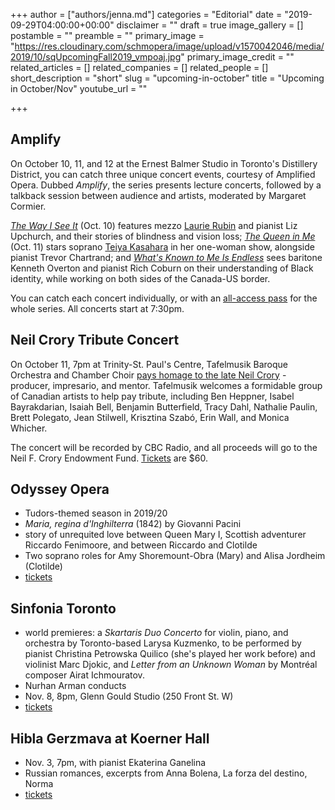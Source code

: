 +++
author = ["authors/jenna.md"]
categories = "Editorial"
date = "2019-09-29T04:00:00+00:00"
disclaimer = ""
draft = true
image_gallery = []
postamble = ""
preamble = ""
primary_image = "https://res.cloudinary.com/schmopera/image/upload/v1570042046/media/2019/10/sqUpcomingFall2019_vmpoaj.jpg"
primary_image_credit = ""
related_articles = []
related_companies = []
related_people = []
short_description = "short"
slug = "upcoming-in-october"
title = "Upcoming in October/Nov"
youtube_url = ""

+++
## Amplify

On October 10, 11, and 12 at the Ernest Balmer Studio in Toronto's Distillery District, you can catch three unique concert events, courtesy of Amplified Opera. Dubbed _Amplify_, the series presents lecture concerts, followed by a talkback session between audience and artists, moderated by Margaret Cormier.

[_The Way I See It_](https://www.amplifiedopera.com/the-way-i-see-it) (Oct. 10) features mezzo [Laurie Rubin](https://www.sevenstories.com/books/3061-do-you-dream-in-color) and pianist Liz Upchurch, and their stories of blindness and vision loss; [_The Queen in Me_](https://www.amplifiedopera.com/the-queen-in-me) (Oct. 11) stars soprano [Teiya Kasahara](/scene/people/teiya-kasahara/) in her one-woman show, alongside pianist Trevor Chartrand; and [_What's Known to Me Is Endless_](https://www.amplifiedopera.com/whats-known-to-me-is-endless) sees baritone Kenneth Overton and pianist Rich Coburn on their understanding of Black identity, while working on both sides of the Canada-US border.

You can catch each concert individually, or with an [all-access pass](https://www.eventbrite.com/e/amplify-all-concerts-pass-2019-tickets-73320472507) for the whole series. All concerts start at 7:30pm.

## Neil Crory Tribute Concert

On October 11, 7pm at Trinity-St. Paul's Centre, Tafelmusik Baroque Orchestra and Chamber Choir [pays homage to the late Neil Crory](https://www.tafelmusik.org/concert-calendar/events/neil-crory-tribute-concert) - producer, impresario, and mentor. Tafelmusik welcomes a formidable group of Canadian artists to help pay tribute, including Ben Heppner, Isabel Bayrakdarian, Isaiah Bell, Benjamin Butterfield, Tracy Dahl, Nathalie Paulin, Brett Polegato, Jean Stilwell, Krisztina Szabó, Erin Wall, and Monica Whicher. 

The concert will be recorded by CBC Radio, and all proceeds will go to the Neil F. Crory Endowment Fund. [Tickets](https://www.tafelmusik.org/concert-calendar/events/neil-crory-tribute-concert) are $60.

## Odyssey Opera

* Tudors-themed season in 2019/20
* _Maria, regina d'Inghilterra_ (1842) by Giovanni Pacini
* story of unrequited love between Queen Mary I, Scottish adventurer Riccardo Fenimoore, and between Riccardo and Clotilde
* Two soprano roles for Amy Shoremount-Obra (Mary) and Alisa Jordheim (Clotilde)
* [tickets](https://www.odysseyopera.org/2019-pacini-maria-regina-d-inghilterra/)

## Sinfonia Toronto

* world premieres: a _Skartaris Duo Concerto_ for violin, piano, and orchestra by Toronto-based Larysa Kuzmenko, to be performed by pianist Christina Petrowska Quilico (she's played her work before) and violinist Marc Djokic, and _Letter from an Unknown Woman_ by Montréal composer Airat Ichmouratov.
* Nurhan Arman conducts
* Nov. 8, 8pm, Glenn Gould Studio (250 Front St. W)
* [tickets](http://www.sinfoniatoronto.com/web/page.aspx?title=Mozart+%26+Tchaikovsky)

## Hibla Gerzmava at Koerner Hall

* Nov. 3, 7pm, with pianist Ekaterina Ganelina
* Russian romances, excerpts from Anna Bolena, La forza del destino, Norma
* [tickets](https://showoneproductions.ca/event/hibla-gerzmava-20191103/)